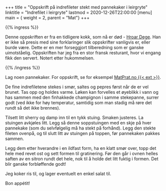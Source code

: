 +++
title = "Oppskrift på indrefileter stekt med pannekaker i leirgryte"
linktitle = "Indrefilet i leirgryte"
lastmod = 2020-12-26T22:00:00
[menu]
main = { weight = 2, parent = "Mat"}
+++

{{% ingress %}}

Denne oppskriften er fra en tidligere kokk, som nå er
død - [Hroar Dege](https://no.wikipedia.org/wiki/Hroar_Dege). Han er ikke så presis med sine
forklaringer slik oppskrifter vanligvis er, eller burde være. Dette er en mer forseggjort
tilberedning som er ganske uimotståelig. Oppskriften har jeg fra en stor fransk
resturant, hvor vi engang fikk den servert. Notert etter hukommelsen.

{{% /ingress %}}

Lag noen pannekaker. For oppskrift, se for
eksempel [MatPrat.no {{< ext >}}](https://www.matprat.no/oppskrifter/familien/pannekaker/).

De fine indrefiletene stekes i smør, saltes og pepres først når de er vel brunet. Tas opp og
holdes varme. Løken kan forvelles et øyeblikk i vann og has sammen med den finhakkede
champignon i samme stekepanne, surrer godt (ved ikke for høy temperatur, samtidig
som man stadig må røre det rundt så det ikke brennes).

Tilsett litt sherry og damp inn til en tykk stuing. Smaken justeres. La stuingen avkjøles litt.
Legg så denne soppstuingen med en skje på hver pannekake (som du selvfølgelig må ha stekt
på forhånd). Legg den stekte fileten ovenpå, og til slutt litt av stuingen på toppen, før
pannekaken pakkes sammen.

Legg dem etter hverandre i en ildfast form, ha en klatt smør over, topp det hele med revet ost
og sett formen til gratinering. Før den går i ovnen helles saften av en sitron rundt det hele,
nok til å holde det litt fuktig i formen. Det blir ganske forbløffende godt!

Jeg koker ris til, og lager eventuelt en enkel salat til.

Bon appétit!

